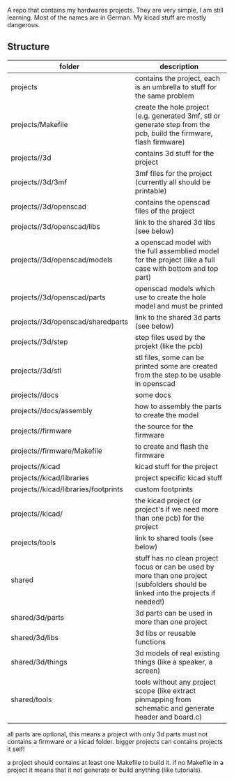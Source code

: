 A repo that contains my hardwares projects.
They are very simple, I am still learning. Most of the names are in German. My kicad stuff are mostly dangerous.

## Structure

| folder                                         | description |
|------------------------------------------------|-------------|
|projects                                        | contains the project, each is an umbrella to stuff for the same problem |
|projects/Makefile                               | create the hole project (e.g. generated 3mf, stl or generate step from the pcb, build the firmware, flash firmware) |
|projects/<prjname>/3d                           | contains 3d stuff for the project |
|projects/<prjname>/3d/3mf                       | 3mf files for the project (currently all should be printable) |
|projects/<prjname>/3d/openscad                  | contains the openscad files of the project |
|projects/<prjname>/3d/openscad/libs             | link to the shared 3d libs (see below) |
|projects/<prjname>/3d/openscad/models           | a openscad model with the full assemblied model for the project (like a full case with bottom and top part) |
|projects/<prjname>/3d/openscad/parts            | openscad models which use to create the hole model and must be printed |
|projects/<prjname>/3d/openscad/sharedparts      | link to the shared 3d parts (see below) |
|projects/<prjname>/3d/step                      | step files used by the projekt (like the pcb) |
|projects/<prjname>/3d/stl                       | stl files, some can be printed some are created from the step to be usable in openscad |
|projects/<prjname>/docs                         | some docs |
|projects/<prjname>/docs/assembly                | how to assembly the parts to create the model |
|projects/<prjname>/firmware                     | the source for the firmware |
|projects/<prjname>/firmware/Makefile            | to create and flash the firmware |
|projects/<prjname>/kicad                        | kicad stuff for the project |
|projects/<prjname>/kicad/libraries              | project specific kicad stuff |
|projects/<prjname>/kicad/libraries/footprints   | custom footprints |
|projects/<prjname>/kicad/<kicadproject>         | the kicad project (or project's if we need more than one pcb) for the project |
|projects/tools                                  | link to shared tools (see below)  |
|shared                                          | stuff has no clean project focus or can be used by more than one project (subfolders should be linked into the projects if needed!)  |
|shared/3d/parts                                 | 3d parts can be used in more than one project  |
|shared/3d/libs                                  | 3d libs or reusable functions  |
|shared/3d/things                                | 3d models of real existing things (like a speaker, a screen) |
|shared/tools                                    | tools without any project scope (like extract pinmapping from schematic and generate header and board.c) |

all parts are optional, this means a project with only 3d parts must not contains a firmware or a kicad folder.
bigger projects can contains projects it self!

a project should contains at least one Makefile to build it. if no Makefile in a project it means that it not generate or build anything (like tutorials).
